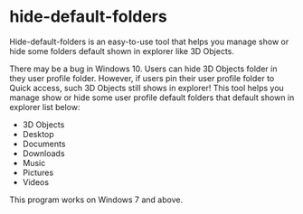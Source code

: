 # hide-default-folders
Hide-default-folders is an easy-to-use tool that helps you manage show or hide some folders default shown in explorer like 3D Objects.

There may be a bug in Windows 10. Users can hide 3D Objects folder in they user profile folder. However, if users pin their user profile folder to Quick access, such 3D Objects still shows in explorer! This tool helps you manage show or hide some user profile default folders that default shown in explorer list below:

 - 3D Objects
 - Desktop
 - Documents
 - Downloads
 - Music
 - Pictures
 - Videos

This program works on Windows 7 and above.
